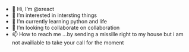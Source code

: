 - 👋 Hi, I’m @xreact
- 👀 I’m interested in intersting things
- 🌱 I’m currently learning python and life
- 💞️ I’m looking to collaborate on collaboration
- 📫 How to reach me ...by sending a missille right to my house but i am not availiable to take your call for the moment 

<!---
xreact/xreact is a ✨ special ✨ repository because its `README.md` (this file) appears on your GitHub profile.
You can click the Preview link to take a look at your changes.
--->
